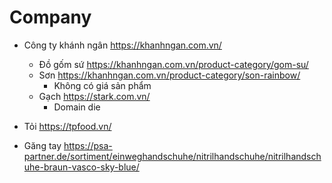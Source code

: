 # Company

- Công ty khánh ngân https://khanhngan.com.vn/
  - Đồ gốm sứ https://khanhngan.com.vn/product-category/gom-su/
  - Sơn https://khanhngan.com.vn/product-category/son-rainbow/
    - Không có giá sản phẩm
  - Gạch https://stark.com.vn/
    - Domain die
- Tỏi https://tpfood.vn/

- Găng tay https://psa-partner.de/sortiment/einweghandschuhe/nitrilhandschuhe/nitrilhandschuhe-braun-vasco-sky-blue/
